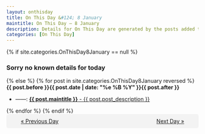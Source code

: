 ```yaml
---
layout: onthisday
title: On This Day &#124; 8 January
maintitle: On This Day — 8 January
description: Details for On This Day are generated by the posts added to the website so the content is subject to changes/updates over time.
categories: [On This Day]
---
```


{% if site.categories.OnThisDay8January == null %}
<h3>Sorry no known details for today</h3>
{% else %}
{% for post in site.categories.OnThisDay8January reversed %}
<strong>{{ post.before }}{{ post.date | date: "%e %B %Y" }}{{ post.after }}</strong>
<ul>
<li> ——: <a class="{{ post.class }}" href="{{ post.url }}"><strong>{{ post.maintitle }}</strong> - {{ post.post_description }}</a></li>
</ul>
{% endfor %}
{% endif %}
<br />
<div style="background-color: #f3f3f3; padding: 10px; border-radius: 5px; text-align: center; display: flex; justify-content: space-evenly;">
<a href="/onthisday/01/01-07">« Previous Day</a>
<span style="visibility:hidden;">[ Visit Leap Year February 29 ]</span>
<a href="/onthisday/01/01-09">Next Day »</a>
</div>
